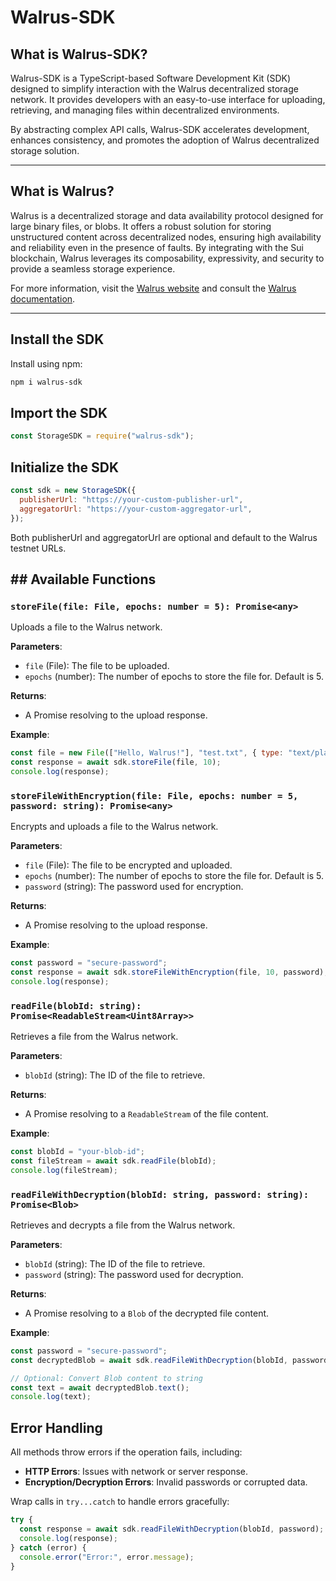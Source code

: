 # Walrus-SDK

## What is Walrus-SDK?

Walrus-SDK is a TypeScript-based Software Development Kit (SDK) designed to simplify interaction with the Walrus decentralized storage network. It provides developers with an easy-to-use interface for uploading, retrieving, and managing files within decentralized environments.

By abstracting complex API calls, Walrus-SDK accelerates development, enhances consistency, and promotes the adoption of Walrus decentralized storage solution.

---

## What is Walrus?

Walrus is a decentralized storage and data availability protocol designed for large binary files, or blobs. It offers a robust solution for storing unstructured content across decentralized nodes, ensuring high availability and reliability even in the presence of faults. By integrating with the Sui blockchain, Walrus leverages its composability, expressivity, and security to provide a seamless storage experience.

For more information, visit the [Walrus website](https://www.walrus.xyz/) and consult the [Walrus documentation](https://docs.walrus.host/).

---

## Install the SDK

Install using npm:

```bash
npm i walrus-sdk
```

## Import the SDK

```javascript
const StorageSDK = require("walrus-sdk");
```

## Initialize the SDK

```javascript
const sdk = new StorageSDK({
  publisherUrl: "https://your-custom-publisher-url",
  aggregatorUrl: "https://your-custom-aggregator-url",
});
```

Both publisherUrl and aggregatorUrl are optional and default to the Walrus testnet URLs.

## ## Available Functions

### `storeFile(file: File, epochs: number = 5): Promise<any>`

Uploads a file to the Walrus network.

**Parameters**:

- `file` (File): The file to be uploaded.
- `epochs` (number): The number of epochs to store the file for. Default is 5.

**Returns**:

- A Promise resolving to the upload response.

**Example**:

```javascript
const file = new File(["Hello, Walrus!"], "test.txt", { type: "text/plain" });
const response = await sdk.storeFile(file, 10);
console.log(response);
```

### `storeFileWithEncryption(file: File, epochs: number = 5, password: string): Promise<any>`

Encrypts and uploads a file to the Walrus network.

**Parameters**:

- `file` (File): The file to be encrypted and uploaded.
- `epochs` (number): The number of epochs to store the file for. Default is 5.
- `password` (string): The password used for encryption.

**Returns**:

- A Promise resolving to the upload response.

**Example**:

```javascript
const password = "secure-password";
const response = await sdk.storeFileWithEncryption(file, 10, password);
console.log(response);
```

### `readFile(blobId: string): Promise<ReadableStream<Uint8Array>>`

Retrieves a file from the Walrus network.

**Parameters**:

- `blobId` (string): The ID of the file to retrieve.

**Returns**:

- A Promise resolving to a `ReadableStream` of the file content.

**Example**:

```javascript
const blobId = "your-blob-id";
const fileStream = await sdk.readFile(blobId);
console.log(fileStream);
```

### `readFileWithDecryption(blobId: string, password: string): Promise<Blob>`

Retrieves and decrypts a file from the Walrus network.

**Parameters**:

- `blobId` (string): The ID of the file to retrieve.
- `password` (string): The password used for decryption.

**Returns**:

- A Promise resolving to a `Blob` of the decrypted file content.

**Example**:

```javascript
const password = "secure-password";
const decryptedBlob = await sdk.readFileWithDecryption(blobId, password);

// Optional: Convert Blob content to string
const text = await decryptedBlob.text();
console.log(text);
```

## Error Handling

All methods throw errors if the operation fails, including:

- **HTTP Errors**: Issues with network or server response.
- **Encryption/Decryption Errors**: Invalid passwords or corrupted data.

Wrap calls in `try...catch` to handle errors gracefully:

```javascript
try {
  const response = await sdk.readFileWithDecryption(blobId, password);
  console.log(response);
} catch (error) {
  console.error("Error:", error.message);
}
```
